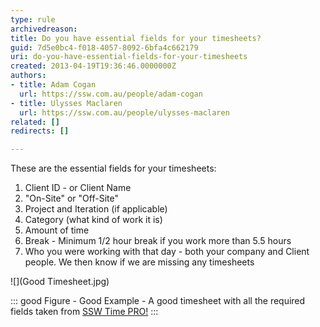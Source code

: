 ```yaml
---
type: rule
archivedreason: 
title: Do you have essential fields for your timesheets?
guid: 7d5e0bc4-f018-4057-8092-6bfa4c662179
uri: do-you-have-essential-fields-for-your-timesheets
created: 2013-04-19T19:36:46.0000000Z
authors:
- title: Adam Cogan
  url: https://ssw.com.au/people/adam-cogan
- title: Ulysses Maclaren
  url: https://ssw.com.au/people/ulysses-maclaren
related: []
redirects: []

---
```


These are the essential fields for your timesheets:

1. Client ID - or Client Name
2. "On-Site" or "Off-Site"
3. Project and Iteration (if applicable)
4. Category (what kind of work it is)
5. Amount of time
6. Break - Minimum 1/2 hour break if you work more than 5.5 hours
7. Who you were working with that day - both your company and Client people. We then know if we are missing any timesheets




![](Good Timesheet.jpg)

::: good
Figure - Good Example - A good timesheet with all the required fields taken from [SSW Time PRO!](http://www.ssw.com.au/ssw/TimePRONET/)
:::

<!--endintro-->
